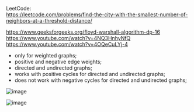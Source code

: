 LeetCode:\
https://leetcode.com/problems/find-the-city-with-the-smallest-number-of-neighbors-at-a-threshold-distance/

https://www.geeksforgeeks.org/floyd-warshall-algorithm-dp-16 \
https://www.youtube.com/watch?v=4NQ3HnhyNfQ \
https://www.youtube.com/watch?v=4OQeCuLYj-4

- only for weighted graphs;
- positive and negative edge weights;
- directed and undirected graphs;
- works with positive cycles for directed and undirected graphs;
- does not work with negative cycles for directed and undirected graphs;

![image](https://github.com/VIK2395/DSA/assets/50545334/396e8582-fe23-4b26-999a-ee5039d2eb94)

![image](https://github.com/VIK2395/DSA/assets/50545334/1261602e-11e7-40b4-98ec-009ff77c1184)
